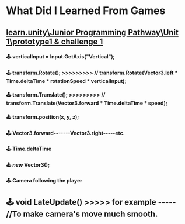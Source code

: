 # What Did I Learned From Games

## [learn.unity\Junior Programming Pathway\Unit 1\prototype1 & challenge 1](https://github.com/Ozlem-goksun/learn.unity_Prototype1_Road)

#### 🕹️ verticalInput = Input.GetAxis("Vertical");

#### 🕹️ transform.Rotate(); >>>>>>>>> // transform.Rotate(Vector3.left * Time.deltaTime * rotationSpeed * verticalInput);

#### 🕹️ transform.Translate(); >>>>>>>>> // transform.Translate(Vector3.forward * Time.deltaTime * speed);

#### 🕹️ transform.position(x, y, z);

#### 🕹️ Vector3.forward-------Vector3.right-----etc.

#### 🕹️ Time.deltaTime

#### 🕹️ <i>new</i> Vector3();

#### 🕹️ Camera following the player

## 🕹️ void LateUpdate() >>>>> for example ----- //To make camera's move much smooth.

